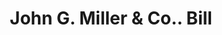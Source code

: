 ---
doi: 10.7916/D8NZ9KTS
date_other: '1901'
date_other_textual: '1901'
form: printed ephemera
genre:
- Invoices
name:
- John G. Miller & Co.
object_in_context_url: https://biggert.cul.columbia.edu/items/view/ave_biggert_01742
subject_hierarchical_geographic:
- Chicago, Illinois, United States
subject_name:
- John G. Miller & Co.
title: John G. Miller & Co.. Bill
sort_title: John G. Miller & Co.. Bill
call_number: ave_biggert_01742
coordinates:
- 41.83694444444445,-87.68472222222222
pid: ave_biggert_01742
identifiers: ave_biggert_01742
thumbnail: https://derivativo-3.library.columbia.edu/iiif/2/ldpd:490883/full/!256,256/0/native.jpg
permalink: /biggert/ave_biggert_01742/
layout: iiif-image-page
---